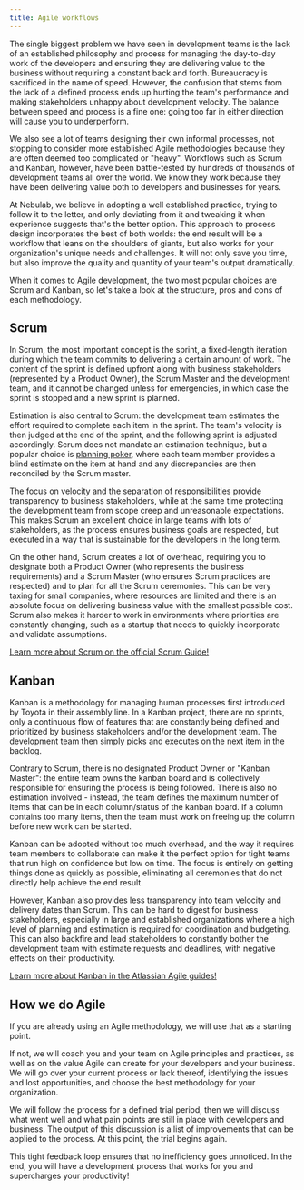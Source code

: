 ```yaml
---
title: Agile workflows
---
```


The single biggest problem we have seen in development teams is the lack of an established
philosophy and process for managing the day-to-day work of the developers and ensuring they are
delivering value to the business without requiring a constant back and forth. Bureaucracy is
sacrificed in the name of speed. However, the confusion that stems from the lack of a defined
process ends up hurting the team's performance and making stakeholders unhappy about development
velocity. The balance between speed and process is a fine one: going too far in either direction
will cause you to underperform.

We also see a lot of teams designing their own informal processes, not stopping to consider more
established Agile methodologies because they are often deemed too complicated or "heavy". Workflows
such as Scrum and Kanban, however, have been battle-tested by hundreds of thousands of development
teams all over the world. We know they work because they have been delivering value both to
developers and businesses for years.

At Nebulab, we believe in adopting a well established practice, trying to follow it to the letter,
and only deviating from it and tweaking it when experience suggests that's the better option. This
approach to process design incorporates the best of both worlds: the end result will be a workflow
that leans on the shoulders of giants, but also works for your organization's unique needs and
challenges. It will not only save you time, but also improve the quality and quantity of your team's
output dramatically.

When it comes to Agile development, the two most popular choices are Scrum and Kanban, so let's take
a look at the structure, pros and cons of each methodology.

## Scrum

In Scrum, the most important concept is the sprint, a fixed-length iteration during which the team
commits to delivering a certain amount of work. The content of the sprint is defined upfront along
with business stakeholders (represented by a Product Owner), the Scrum Master and the development
team, and it cannot be changed unless for emergencies, in which case the sprint is stopped and a new
sprint is planned.

Estimation is also central to Scrum: the development team estimates the effort required to complete
each item in the sprint. The team's velocity is then judged at the end of the sprint, and the
following sprint is adjusted accordingly. Scrum does not mandate an estimation technique, but a
popular choice is [planning poker](https://en.wikipedia.org/wiki/Planning_poker), where each team
member provides a blind estimate on the item at hand and any discrepancies are then reconciled by
the Scrum master.

The focus on velocity and the separation of responsibilities provide transparency to business
stakeholders, while at the same time protecting the development team from scope creep and
unreasonable expectations. This makes Scrum an excellent choice in large teams with lots of
stakeholders, as the process ensures business goals are respected, but executed in a way that is
sustainable for the developers in the long term.

On the other hand, Scrum creates a lot of overhead, requiring you to designate both a Product Owner
(who represents the business requirements) and a Scrum Master (who ensures Scrum practices are
respected) and to plan for all the Scrum ceremonies. This can be very taxing for small companies,
where resources are limited and there is an absolute focus on delivering business value with the
smallest possible cost. Scrum also makes it harder to work in environments where priorities are
constantly changing, such as a startup that needs to quickly incorporate and validate assumptions.

[Learn more about Scrum on the official Scrum Guide!](https://scrumguides.org/scrum-guide.html)

## Kanban

Kanban is a methodology for managing human processes first introduced by Toyota in their assembly
line. In a Kanban project, there are no sprints, only a continuous flow of features that are
constantly being defined and prioritized by business stakeholders and/or the development team. The
development team then simply picks and executes on the next item in the backlog.

Contrary to Scrum, there is no designated Product Owner or "Kanban Master": the entire team owns the
kanban board and is collectively responsible for ensuring the process is being followed. There is
also no estimation involved - instead, the team defines the maximum number of items that can be in
each column/status of the kanban board. If a column contains too many items, then the team must work
on freeing up the column before new work can be started.

Kanban can be adopted without too much overhead, and the way it requires team members to collaborate
can make it the perfect option for tight teams that run high on confidence but low on time. The
focus is entirely on getting things done as quickly as possible, eliminating all ceremonies that do
not directly help achieve the end result.

However, Kanban also provides less transparency into team velocity and delivery dates than Scrum.
This can be hard to digest for business stakeholders, especially in large and established
organizations where a high level of planning and estimation is required for coordination and
budgeting. This can also backfire and lead stakeholders to constantly bother the development team
with estimate requests and deadlines, with negative effects on their productivity.

[Learn more about Kanban in the Atlassian Agile guides!](https://www.atlassian.com/agile/kanban)

## How we do Agile

If you are already using an Agile methodology, we will use that as a starting point.

If not, we will coach you and your team on Agile principles and practices, as well as on the value
Agile can create for your developers and your business. We will go over your current process or lack
thereof, identifying the issues and lost opportunities, and choose the best methodology for your
organization.

We will follow the process for a defined trial period, then we will discuss what went well and what
pain points are still in place with developers and business. The output of this discussion is a list
of improvements that can be applied to the process. At this point, the trial begins again.

This tight feedback loop ensures that no inefficiency goes unnoticed. In the end, you will have a
development process that works for you and supercharges your productivity!
